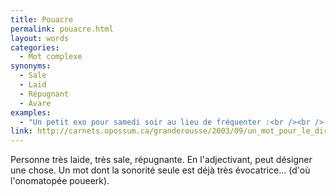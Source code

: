 ```yaml
---
title: Pouacre
permalink: pouacre.html
layout: words
categories:
  - Mot complexe
synonyms:
  - Sale
  - Laid
  - Répugnant
  - Avare
examples:
  - "Un petit exo pour samedi soir au lieu de fréquenter :<br /><br />-réponse a : des pandémoniums de sybarites concupiscents ;<br />-réponse b : des bouges de dipsomanes impénitents ;<br />-réponse c : des pétaudiaires de satrapes extravertis ;<br />-réponse d : des cloaques de pouacres."
link: http://carnets.opossum.ca/granderousse/2003/09/un_mot_pour_le_dire_pouacre.html
---
```


Personne très laide, très sale, répugnante. En l'adjectivant, peut désigner une chose. Un mot dont la sonorité seule est déjà très évocatrice... (d'où l'onomatopée poueerk).

